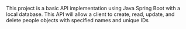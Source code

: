 This project is a basic API implementation using Java Spring Boot with a local database. This API will allow a client to create, read, update, and delete people objects with specified names and unique IDs
